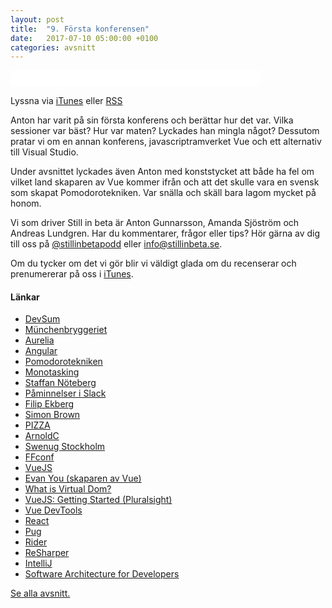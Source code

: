 ```yaml
---
layout: post
title:  "9. Första konferensen"
date:   2017-07-10 05:00:00 +0100
categories: avsnitt
---
```

<iframe style="border: none" src="//html5-player.libsyn.com/embed/episode/id/5520522/height/26/width/400/theme/standard-mini/autonext/no/thumbnail/no/autoplay/no/preload/no/no_addthis/no/direction/backward/no-cache/true/" height="26" width="400" scrolling="no"  allowfullscreen webkitallowfullscreen mozallowfullscreen oallowfullscreen msallowfullscreen></iframe>
<p>Lyssna via <a href="https://itunes.apple.com/se/podcast/still-in-beta/id1174070946">iTunes</a> eller <a href="http://stillinbeta.libsyn.com/rss">RSS</a></p>
<p>Anton har varit p&aring; sin f&ouml;rsta konferens och ber&auml;ttar hur det var. Vilka sessioner var b&auml;st? Hur var maten? Lyckades han mingla n&aring;got? Dessutom pratar vi om en annan konferens, javascriptramverket Vue och ett alternativ till Visual Studio.</p>
<p>Under avsnittet lyckades även Anton med konststycket att både ha fel om vilket land skaparen av Vue kommer ifrån och att det skulle vara en svensk som skapat Pomodorotekniken. Var snälla och skäll bara lagom mycket på honom.</p>
<p>Vi som driver Still in beta &auml;r Anton Gunnarsson, Amanda Sj&ouml;str&ouml;m och Andreas Lundgren. Har du kommentarer, fr&aring;gor eller tips? H&ouml;r g&auml;rna av dig till oss p&aring;&nbsp;<a href="http://twitter.com/stillinbetapodd">@stillinbetapodd</a>&nbsp;eller&nbsp;<a href="mailto:info@stillinbeta.se">info@stillinbeta.se</a>.</p>
<p>Om du tycker om det vi g&ouml;r blir vi v&auml;ldigt glada om du recenserar och prenumererar p&aring; oss i <a href="https://itunes.apple.com/se/podcast/id1174070946">iTunes</a>.</p>
<h4>L&auml;nkar</h4>
<ul>
<li><a href="http://www.devsum.se" target="_blank">DevSum</a></li>
<li><a href="http://m-b.se" target="_blank">Münchenbryggeriet</a></li>
<li><a href="http://aurelia.io" target="_blank">Aurelia</a></li>
<li><a href="https://angular.io" target="_blank">Angular</a></li>
<li><a href="https://cirillocompany.de/pages/pomodoro-technique" target="_blank">Pomodorotekniken</a></li>
<li><a href="https://monotasking.blog" target="_blank">Monotasking</a></li>
<li><a href="https://twitter.com/staffannoteberg" target="_blank">Staffan Nöteberg</a></li>
<li><a href="https://get.slack.help/hc/en-us/articles/208423427-Set-a-reminder" target="_blank">Påminnelser i Slack</a></li>
<li><a href="https://twitter.com/fekberg" target="_blank">Filip Ekberg</a></li>
<li><a href="https://twitter.com/simonbrown" target="_blank">Simon Brown</a></li>
<li><a href="https://en.wikipedia.org/wiki/Pizza_(programming_language)" target="_blank">PIZZA</a></li>
<li><a href="https://github.com/lhartikk/ArnoldC" target="_blank">ArnoldC</a></li>
<li><a href="https://www.meetup.com/Swenug-Stockholm/" target="_blank">Swenug Stockholm</a></li>
<li><a href="https://ffconf.org" target="_blank">FFconf</a></li>
<li><a href="https://vuejs.org" target="_blank">VueJS</a></li>
<li><a href="https://twitter.com/youyuxi" target="_blank">Evan You (skaparen av Vue)</a></li>
<li><a href="https://tonyfreed.blog/what-is-virtual-dom-c0ec6d6a925c" target="_blank">What is Virtual Dom?</a></li>
<li><a href="https://www.pluralsight.com/courses/vuejs-getting-started" target="_blank">VueJS: Getting Started (Pluralsight)</a></li>
<li><a href="https://chrome.google.com/webstore/detail/vuejs-devtools/nhdogjmejiglipccpnnnanhbledajbpd" target="_blank">Vue DevTools</a></li>
<li><a href="https://facebook.github.io/react/" target="_blank">React</a></li>
<li><a href="https://pugjs.org" target="_blank">Pug</a></li>
<li><a href="https://www.jetbrains.com/rider/" target="_blank">Rider</a></li>
<li><a href="https://www.jetbrains.com/resharper/" target="_blank">ReSharper</a></li>
<li><a href="https://www.jetbrains.com/idea/" target="_blank">IntelliJ</a></li>
<li><a href="https://leanpub.com/software-architecture-for-developers" target="_blank">Software Architecture for Developers</a></li>
</ul>

[Se alla avsnitt.](/)
